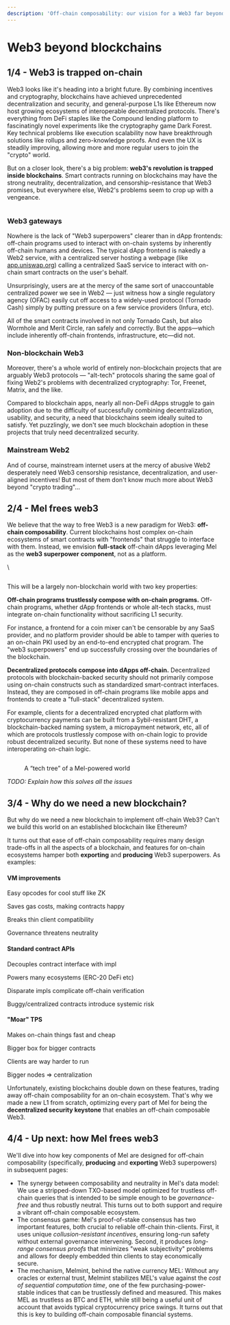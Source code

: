 ```yaml
---
description: 'Off-chain composability: our vision for a Web3 far beyond blockchains'
---
```


# Web3 beyond blockchains

## 1/4 - Web3 is trapped on-chain

Web3 looks like it's heading into a bright future. By combining incentives and cryptography, blockchains have achieved unprecedented decentralization and security, and general-purpose L1s like Ethereum now host growing ecosystems of interoperable decentralized protocols. There's everything from DeFi staples like the Compound lending platform to fascinatingly novel experiments like the cryptography game Dark Forest. Key technical problems like execution scalability now have breakthrough solutions like rollups and zero-knowledge proofs. And even the UX is steadily improving, allowing more and more regular users to join the "crypto" world.

But on a closer look, there's a big problem: **web3's revolution is trapped inside blockchains**. Smart contracts running on blockchains may have the strong neutrality, decentralization, and censorship-resistance that Web3 promises, but everywhere else, Web2's problems seem to crop up with a vengeance.

<figure><img src="https://lh6.googleusercontent.com/5hjXD0MECAaWMoCLmJtvB2F_K0RfC4lhbdnZdTL44c7MROXfLVF45yngnX6F46UmZKfgLTSL971M4gcVMDbc0zBIVXe_z2q5xkiTeMnHpzCsPP2dwR4XrqCIzPUtLDhWUPenVhi-65S2WqErjE1ee0T1wQ=s2048" alt=""><figcaption></figcaption></figure>

### Web3 gateways

Nowhere is the lack of "Web3 superpowers" clearer than in dApp frontends: off-chain programs used to interact with on-chain systems by inherently off-chain humans and devices. The typical dApp frontend is nakedly a Web2 service, with a centralized server hosting a webpage (like [app.uniswap.org](https://app.u)) calling a centralized SaaS service to interact with on-chain smart contracts on the user's behalf.&#x20;

Unsurprisingly, users are at the mercy of the same sort of unaccountable centralized power we see in Web2 — just witness how a single regulatory agency (OFAC) easily cut off access to a widely-used protocol (Tornado Cash) simply by putting pressure on a few service providers (Infura, etc).

All of the smart contracts involved in not only Tornado Cash, but also Wormhole and Merit Circle, ran safely and correctly. But the apps—which include inherently off-chain frontends, infrastructure, etc—did not.

### Non-blockchain Web3

Moreover, there's a whole world of entirely non-blockchain projects that are arguably Web3 protocols — "alt-tech" protocols sharing the same goal of fixing Web2's problems with decentralized cryptography: Tor, Freenet, Matrix, and the like.&#x20;

Compared to blockchain apps, nearly all non-DeFi dApps struggle to gain adoption due to the difficulty of successfully combining decentralization, usability, and security, a need that blockchains seem ideally suited to satisfy. Yet puzzlingly, we don't see much blockchain adoption in these projects that truly need decentralized security.

### Mainstream Web2

And of course, mainstream internet users at the mercy of abusive Web2 desperately need Web3 censorship resistance, decentralization, and user-aligned incentives! But most of them don't know much more about Web3 beyond "crypto trading"...



## 2/4 - Mel frees web3

We believe that the way to free Web3 is a new paradigm for Web3: **off-chain composability**. Current blockchains host complex on-chain ecosystems of smart contracts with "frontends" that struggle to interface with them. Instead, we envision **full-stack** off-chain dApps leveraging Mel as the **web3 superpower** **component**, not as a platform.

\


<figure><img src="https://lh5.googleusercontent.com/qYoe5Gvu51c5Jhu_Cr6Z0DmBbQs5bFHov_mx6EuAAVLtaaczghWcmpFIgjXUq3MiJ_bRA23gRIn_7Kd9ynvb10h8aPiinRqbBWQGV_A4R8L-IRbp_HrVs81sD_vEfas5ooQjLs0iuk-tO29Njh2NeASesA=s2048" alt=""><figcaption></figcaption></figure>







This will be a largely non-blockchain world with two key properties:

**Off-chain programs trustlessly compose with on-chain programs.** Off-chain programs, whether dApp frontends or whole alt-tech stacks, must integrate on-chain functionality without sacrificing L1 security.&#x20;

For instance, a frontend for a coin mixer can't be censorable by any SaaS provider, and no platform provider should be able to tamper with queries to an on-chain PKI used by an end-to-end encrypted chat program. The "web3 superpowers" end up successfully crossing over the boundaries of the blockchain.

**Decentralized protocols compose into dApps off-chain.** Decentralized protocols with blockchain-backed security should not primarily compose using on-chain constructs such as standardized smart-contract interfaces. Instead, they are composed in off-chain programs like mobile apps and frontends to create a "full-stack" decentralized system.&#x20;

For example, clients for a decentralized encrypted chat platform with cryptocurrency payments can be built from a Sybil-resistant DHT, a blockchain-backed naming system, a micropayment network, etc, all of which are protocols trustlessly compose with on-chain logic to provide robust decentralized security. But none of these systems need to have interoperating on-chain logic.&#x20;

<figure><img src="https://lh4.googleusercontent.com/nFaHg6RtvtYZ1KY056l_SPLlzLVwpRsR8rXJ2-eCL8EdQf2oRO50ikgBEuit83N5aXWiln7UfTvjvVBxAo4Xx1aLKU2vJvXNC4FTf_9dwJjrBXtJ_brvgFP_vRhXWKUi-tty52nS1tneyXty8MCDn_3kXA=s2048" alt=""><figcaption><p>A “tech tree” of a Mel-powered world</p></figcaption></figure>

_TODO: Explain how this solves all the issues_

## 3/4 - Why do we need a new blockchain?

But why do we need a new blockchain to implement off-chain Web3? Can't we build this world on an established blockchain like Ethereum?

It turns out that ease of off-chain composability requires many design trade-offs in all the aspects of a blockchain, and features for on-chain ecosystems hamper both **exporting** and **producing** Web3 superpowers. As examples:

#### VM improvements

Easy opcodes for cool stuff like ZK

Saves gas costs, making contracts happy

Breaks thin client compatibility

Governance threatens neutrality

#### Standard contract APIs

Decouples contract interface with impl

Powers many ecosystems (ERC-20 DeFi etc)

Disparate impls complicate off-chain verification

Buggy/centralized contracts introduce systemic risk

#### "Moar" TPS

Makes on-chain things fast and cheap

Bigger box for bigger contracts

Clients are way harder to run

Bigger nodes => centralization

Unfortunately, existing blockchains double down on these features, trading away off-chain composability for an on-chain ecosystem. That's why we made a new L1 from scratch, optimizing every part of Mel for being the **decentralized security keystone** that enables an off-chain composable Web3.



## 4/4 - Up next: how Mel frees web3

We'll dive into how key components of Mel are designed for off-chain composability (specifically, **producing** and **exporting** Web3 superpowers) in subsequent pages:

* The synergy between composability and neutrality in Mel's data model: We use a stripped-down TXO-based model optimized for trustless off-chain queries that is intended to be simple enough to be _governance-free_ and thus robustly neutral. This turns out to both support and require a vibrant off-chain composable ecosystem.
* The consensus game: Mel's proof-of-stake consensus has two important features, both crucial to reliable off-chain thin-clients. First, it uses unique _collusion-resistant incentives_, ensuring long-run safety without external governance intervening. Second, it produces _long-range consensus proofs_ that minimizes "weak subjectivity" problems and allows for deeply embedded thin clients to stay economically secure.
* The mechanism, Melmint, behind the native currency MEL: Without any oracles or external trust, Melmint stabilizes MEL's value against the _cost of sequential computation time_, one of the few purchasing-power-stable indices that can be trustlessly defined and measured. This makes MEL as trustless as BTC and ETH, while still being a useful unit of account that avoids typical cryptocurrency price swings. It turns out that this is key to building off-chain composable financial systems.

